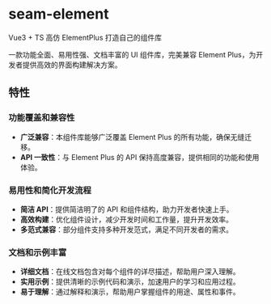 # seam-element

Vue3 + TS 高仿 ElementPlus 打造自己的组件库

一款功能全面、易用性强、文档丰富的 UI 组件库，完美兼容 Element Plus，为开发者提供高效的界面构建解决方案。

## 特性

### 功能覆盖和兼容性

- **广泛兼容**：本组件库能够广泛覆盖 Element Plus 的所有功能，确保无缝迁移。
- **API 一致性**：与 Element Plus 的 API 保持高度兼容，提供相同的功能和使用体验。

### 易用性和简化开发流程

- **简洁 API**：提供简洁明了的 API 和组件结构，助力开发者快速上手。
- **高效构建**：优化组件设计，减少开发时间和工作量，提升开发效率。
- **多范式兼容**：部分组件支持多种开发范式，满足不同开发者的需求。

### 文档和示例丰富

- **详细文档**：在线文档包含对每个组件的详尽描述，帮助用户深入理解。
- **实用示例**：提供清晰的示例代码和演示，加速用户的学习和应用过程。
- **易于理解**：通过解释和演示，帮助用户掌握组件的用途、属性和事件。
